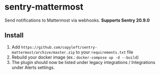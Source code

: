 # sentry-mattermost

Send notifications to Mattermost via webhooks. **Supports Sentry 20.9.0**

## Install
1. Add `https://github.com/copyleft/sentry-mattermost/archive/master.zip` to your `requirements.txt` file
2. Rebuild your docker image (ex.: `docker-compose up -d --build`)
3. The plugin should now be listed under legacy integrations / Integrations under Alerts settings.